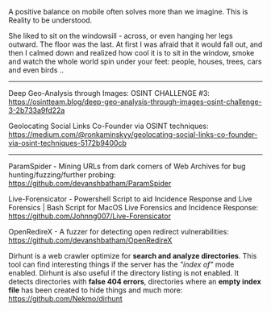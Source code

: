 
A positive balance on mobile often solves more than we imagine. This is Reality to be understood.


She liked to sit on the windowsill - across, or even hanging her legs outward. The floor was the last. At first I was afraid that it would fall out, and then I calmed down and realized how cool it is to sit in the window, smoke and watch the whole world spin under your feet: people, houses, trees, cars and even birds ..

----

Deep Geo-Analysis through Images: OSINT CHALLENGE #3: https://osintteam.blog/deep-geo-analysis-through-images-osint-challenge-3-2b733a9fd22a

Geolocating Social Links Co-Founder via OSINT techniques: https://medium.com/@ronkaminskyy/geolocating-social-links-co-founder-via-osint-techniques-5172b9400cb

----

ParamSpider - Mining URLs from dark corners of Web Archives for bug hunting/fuzzing/further probing: https://github.com/devanshbatham/ParamSpider

Live-Forensicator - Powershell Script to aid Incidence Response and Live Forensics | Bash Script for MacOS Live Forensics and Incidence Response: https://github.com/Johnng007/Live-Forensicator

OpenRedireX - A fuzzer for detecting open redirect vulnerabilities: https://github.com/devanshbatham/OpenRedireX

Dirhunt is a web crawler optimize for **search and analyze directories**. This tool can find interesting things if the server has the _"index of"_ mode enabled. Dirhunt is also useful if the directory listing is not enabled. It detects directories with **false 404 errors**, directories where an **empty index file** has been created to hide things and much more: https://github.com/Nekmo/dirhunt

